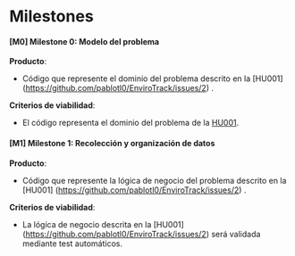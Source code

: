 # Milestones

#### [M0] Milestone 0: **Modelo del problema**

**Producto**:  
- Código que represente el dominio del problema descrito en la [HU001] (https://github.com/pablotl0/EnviroTrack/issues/2) .

**Criterios de viabilidad**:
- El código representa el dominio del problema de la [HU001](https://github.com/pablotl0/EnviroTrack/issues/2).

#### [M1] Milestone 1: **Recolección y organización de datos**

**Producto**:
- Código que represente la lógica de negocio del problema descrito en la [HU001] (https://github.com/pablotl0/EnviroTrack/issues/2) .

**Criterios de viabilidad**:
- La lógica de negocio descrita en la [HU001] (https://github.com/pablotl0/EnviroTrack/issues/2) será validada mediante test automáticos. 